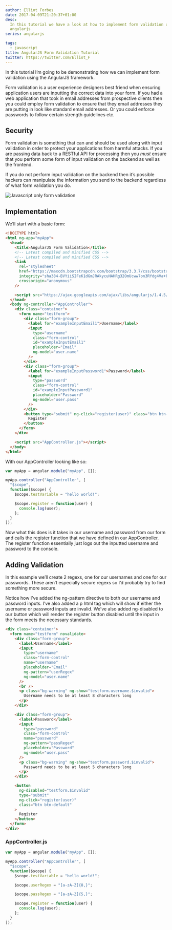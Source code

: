 ```yaml
---
author: Elliot Forbes
date: 2017-04-09T21:20:37+01:00
desc:
  In this tutorial we have a look at how to implement form validation using
  angularjs
series: angularjs

tags:
  - javascript
title: AngularJS Form Validation Tutorial
twitter: https://twitter.com/Elliot_F
---
```


In this tutorial I’m going to be demonstrating how we can implement form
validation using the AngularJS framework.

Form validation is a user experience designers best friend when ensuring
application users are inputting the correct data into your form. If you had a
web application that took in email addresses from prospective clients then you
could employ form validation to ensure that they email addresses they are
putting in look like standard email addresses. Or you could enforce passwords to
follow certain strength guidelines etc.

## Security

Form validation is something that can and should be used along with input
validation in order to protect your applications from harmful attacks. If you
are passing data back to a RESTful API for processing then you _must_ ensure
that you perform some form of input validation on the backend as well as the
frontend.

If you do not perform input validation on the backend then it’s possible hackers
can manipulate the information you send to the backend regardless of what form
validation you do.

![Javascript only form validation](http://i.imgur.com/GluNcro.jpg)

## Implementation

We’ll start with a basic form:

```html
<!DOCTYPE html>
<html ng-app="myApp">
  <head>
    <title>AngularJS Form Validation</title>
    <!-- Latest compiled and minified CSS -->
    <!-- Latest compiled and minified CSS -->
    <link
      rel="stylesheet"
      href="https://maxcdn.bootstrapcdn.com/bootstrap/3.3.7/css/bootstrap.min.css"
      integrity="sha384-BVYiiSIFeK1dGmJRAkycuHAHRg32OmUcww7on3RYdg4Va+PmSTsz/K68vbdEjh4u"
      crossorigin="anonymous"
    />

    <script src="https://ajax.googleapis.com/ajax/libs/angularjs/1.4.5/angular.min.js"></script>
  </head>
  <body ng-controller="AppController">
    <div class="container">
      <form name="testform">
        <div class="form-group">
          <label for="exampleInputEmail1">Username</label>
          <input
            type="username"
            class="form-control"
            id="exampleInputEmail1"
            placeholder="Email"
            ng-model="user.name"
          />
        </div>
        <div class="form-group">
          <label for="exampleInputPassword1">Password</label>
          <input
            type="password"
            class="form-control"
            id="exampleInputPassword1"
            placeholder="Password"
            ng-model="user.pass"
          />
        </div>
        <button type="submit" ng-click="register(user)" class="btn btn-default">
          Register
        </button>
      </form>
    </div>

    <script src="AppController.js"></script>
  </body>
</html>
```

With our AppController looking like so:

```js
var myApp = angular.module("myApp", []);

myApp.controller("AppController", [
  "$scope",
  function($scope) {
    $scope.testVariable = "hello world!";

    $scope.register = function(user) {
      console.log(user);
    };
  }
]);
```

Now what this does is it takes in our username and password from our form and
calls the register function that we have defined in our AppController. The
register function essentially just logs out the inputted username and password
to the console.

## Adding Validation

In this example we’ll create 2 regexs, one for our usernames and one for our
passwords. These aren’t especially secure regexs so I’d probably try to find
something more secure.

Notice how I’ve added the ng-pattern directive to both our username and password
inputs. I’ve also added a p html tag which will show if either the username or
password inputs are invalid. We’ve also added ng-disabled to our button which
will render the register button disabled until the input in the form meets the
necessary standards.

```html
<div class="container">
  <form name="testform" novalidate>
    <div class="form-group">
      <label>Username</label>
      <input
        type="username"
        class="form-control"
        name="username"
        placeholder="Email"
        ng-pattern="userRegex"
        ng-model="user.name"
      />
      <br />
      <p class="bg-warning" ng-show="testform.username.$invalid">
        Username needs to be at least 8 characters long
      </p>
    </div>

    <div class="form-group">
      <label>Password</label>
      <input
        type="password"
        class="form-control"
        name="password"
        ng-pattern="passRegex"
        placeholder="Password"
        ng-model="user.pass"
      />
      <p class="bg-warning" ng-show="testform.password.$invalid">
        Password needs to be at least 5 characters long
      </p>
    </div>

    <button
      ng-disabled="testform.$invalid"
      type="submit"
      ng-click="register(user)"
      class="btn btn-default"
    >
      Register
    </button>
  </form>
</div>
```

### AppController.js

```js
var myApp = angular.module("myApp", []);

myApp.controller("AppController", [
  "$scope",
  function($scope) {
    $scope.testVariable = "hello world!";

    $scope.userRegex = "[a-zA-Z]{8,}";

    $scope.passRegex = "[a-zA-Z]{5,}";

    $scope.register = function(user) {
      console.log(user);
    };
  }
]);
```
